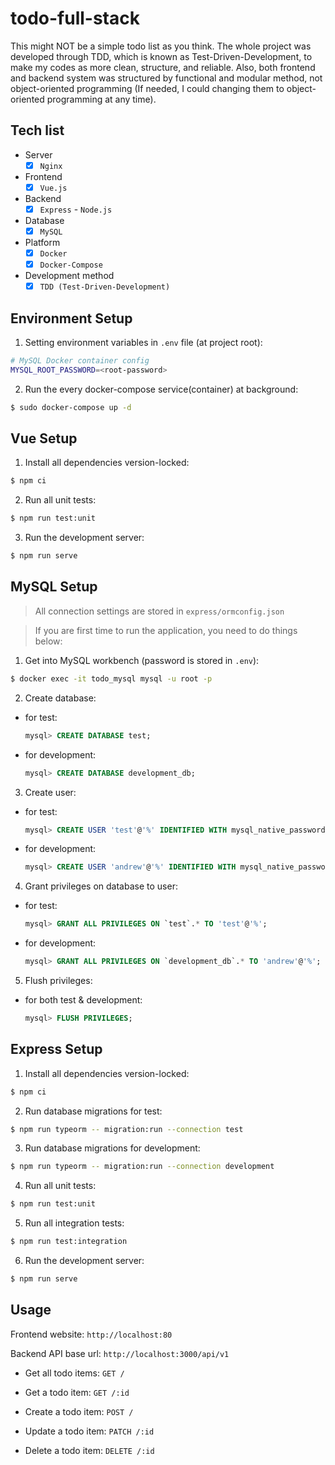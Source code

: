 # todo-full-stack

This might NOT be a simple todo list as you think. The whole project was developed through TDD, which is known as Test-Driven-Development, to make my codes as more clean, structure, and reliable. Also, both frontend and backend system was structured by functional and modular method, not object-oriented programming (If needed, I could changing them to object-oriented programming at any time).

## Tech list

- Server
  - [x] `Nginx`

- Frontend
  - [x] `Vue.js`

- Backend
  - [x] `Express` - `Node.js`

- Database
  - [x] `MySQL`

- Platform
  - [x] `Docker`
  - [x] `Docker-Compose`

- Development method
  - [x] `TDD (Test-Driven-Development)`

## Environment Setup

1. Setting environment variables in `.env` file (at project root):

  ```bash
  # MySQL Docker container config
  MYSQL_ROOT_PASSWORD=<root-password>
  ```

2. Run the every docker-compose service(container) at background:

  ```bash
  $ sudo docker-compose up -d
  ```

## Vue Setup

1. Install all dependencies version-locked:

  ```bash
  $ npm ci
  ```

2. Run all unit tests:

  ```bash
  $ npm run test:unit
  ```

3. Run the development server:

  ```bash
  $ npm run serve
  ```

## MySQL Setup

> All connection settings are stored in `express/ormconfig.json`

> If you are first time to run the application, you need to do things below:

1. Get into MySQL workbench (password is stored in `.env`):

  ```bash
  $ docker exec -it todo_mysql mysql -u root -p
  ```

2. Create database:

  - for test:

    ```sql
    mysql> CREATE DATABASE test;
    ```

  - for development:

    ```sql
    mysql> CREATE DATABASE development_db;
    ```

3. Create user:

  - for test:

    ```sql
    mysql> CREATE USER 'test'@'%' IDENTIFIED WITH mysql_native_password BY 'test';
    ```

  - for development:

    ```sql
    mysql> CREATE USER 'andrew'@'%' IDENTIFIED WITH mysql_native_password BY 'password';
    ```

4. Grant privileges on database to user:

  - for test:

    ```sql
    mysql> GRANT ALL PRIVILEGES ON `test`.* TO 'test'@'%';
    ```

  - for development:

    ```sql
    mysql> GRANT ALL PRIVILEGES ON `development_db`.* TO 'andrew'@'%';
    ```

5. Flush privileges:

  - for both test & development:

    ```sql
    mysql> FLUSH PRIVILEGES;
    ```

## Express Setup

1. Install all dependencies version-locked:

  ```bash
  $ npm ci
  ```

2. Run database migrations for test:

  ```bash
  $ npm run typeorm -- migration:run --connection test
  ```

3. Run database migrations for development:

  ```bash
  $ npm run typeorm -- migration:run --connection development
  ```

4. Run all unit tests:

  ```bash
  $ npm run test:unit
  ```

5. Run all integration tests:

  ```bash
  $ npm run test:integration
  ```

6. Run the development server:

  ```bash
  $ npm run serve
  ```

## Usage

Frontend website: `http://localhost:80`

Backend API base url: `http://localhost:3000/api/v1`

  - Get all todo items: `GET /`

  - Get a todo item: `GET /:id`

  - Create a todo item: `POST /`

  - Update a todo item: `PATCH /:id`

  - Delete a todo item: `DELETE /:id`
